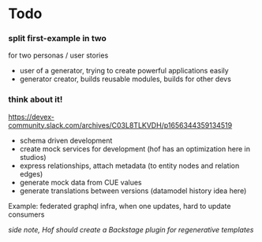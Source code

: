 # Todo


### split first-example in two

for two personas / user stories

- user of a generator, trying to create powerful applications easily
- generator creator, builds reusable modules, builds for other devs

### think about it!

https://devex-community.slack.com/archives/C03L8TLKVDH/p1656344359134519

- schema driven development
- create mock services for development (hof has an optimization here in studios)
- express relationships, attach metadata (to entity nodes and relation edges)
- generate mock data from CUE values
- generate translations between versions (datamodel history idea here)

Example: federated graphql infra, when one updates, hard to update consumers


_side note, Hof should create a Backstage plugin for regenerative templates_

